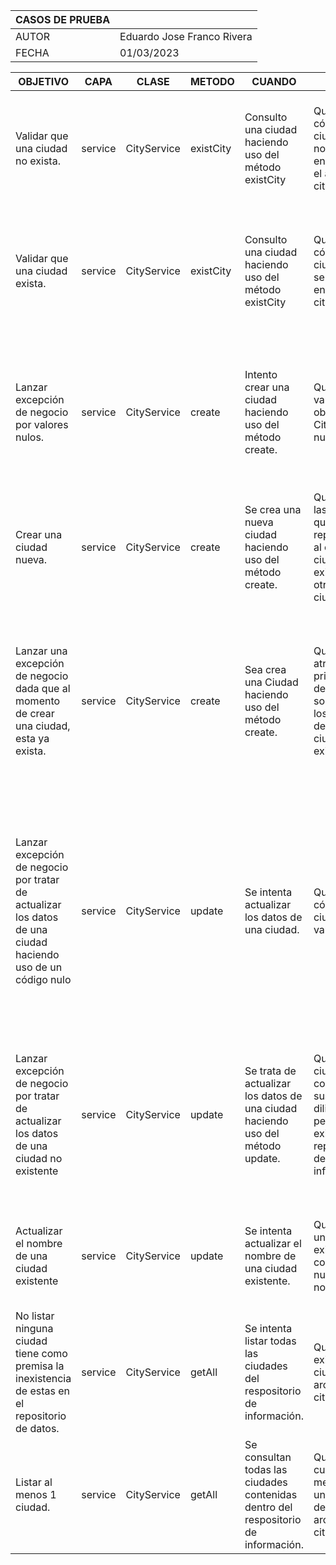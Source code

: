 | CASOS DE PRUEBA ||
|:-----------------|:-----------------|
| AUTOR           |Eduardo Jose Franco Rivera|
| FECHA           |01/03/2023|

| OBJETIVO        | CAPA | CLASE | METODO | CUANDO | DADO | ENTONCES |
|-----------------|------|-------|--------|--------|------|----------|
|Validar que una ciudad no exista.|service|CityService|existCity|Consulto una ciudad haciendo uso del método existCity|Que envío un código de ciudad que no se encuentra en el archivo cities.json|Se debe validar que dicha ciudad no existe y entregar una referencia vacia.|
|Validar que una ciudad exista.|service|CityService|existCity|Consulto una ciudad haciendo uso del método existCity|Que envío un código de ciudad que se encuentra en el archivo cities.json|Se debe validar que dicha ciudad existe y entregar una referencia de la misma.|
|Lanzar excepción de negocio por valores nulos.|service|CityService|create|Intento crear una ciudad haciendo uso del método create.|Que las variables del objeto CityDTO son nulas.|Se debe generar una excepción de negocio controlada que determine que no es permitido los valores nulos.|
|Crear una ciudad nueva.|service|CityService|create|Se crea una nueva ciudad haciendo uso del método create.|Que todos las variables que representan al objeto ciudad no existen en otro objeto ciudad.|Se crea la nueva ciudad y se almacena.|
|Lanzar una excepción de negocio dada que al momento de crear una ciudad, esta ya exista.|service|CityService|create|Sea crea una Ciudad haciendo uso del método create.|Que los atributos principales de la ciudad son iguales a los atributos de una ciudad existente.|Se debe generar una excepción de negocio controlada que permita saber al usuario que la ciudad ya se encuentra registrada.|
|Lanzar excepción de negocio por tratar de actualizar los datos de una ciudad haciendo uso de un código nulo|service|CityService|update|Se intenta actualizar los datos de una ciudad.|Que el código de la ciudad es un valor nulo.|Se lanza una excepción de negocio que identifica que el código de la ciudad es nulo y no es posible cambiar ningun dato de una ciudad ya existente.|
|Lanzar excepción de negocio por tratar de actualizar los datos de una ciudad no existente|service|CityService|update|Se trata de actualizar los datos de una ciudad haciendo uso del método update.|Que la ciudad va con todos sus datos diligenciados pero no existe en el repositorio de información.|Se debe lanzar una excepción de negocio que indique que no es posible actualizar los datos de la ciudad dato que esta no existe.|
|Actualizar el nombre de una ciudad existente|service|CityService|update|Se intenta actualizar el nombre de una ciudad existente.|Que se envia una ciudad existente con un nuevo nombre.|El nombre de la ciudad encontrada debe cambiar al nuevo nombre.|
|No listar ninguna ciudad tiene como premisa la inexistencia de estas en el repositorio de datos.|service|CityService|getAll|Se intenta listar todas las ciudades del respositorio de información.|Que no existe ni una ciudad en el archivo cities.json.|Se debe traer una lista vacia de ciudades sin generar una excepción de negocio.|
|Listar al menos 1 ciudad.|service|CityService|getAll|Se consultan todas las ciudades contenidas dentro del respositorio de información.|Que se cuenta por lo menos con una ciudad dentro del archivo cities.json.|Debe traerme una lista de ciudades con al menos 1 ciudad.|

